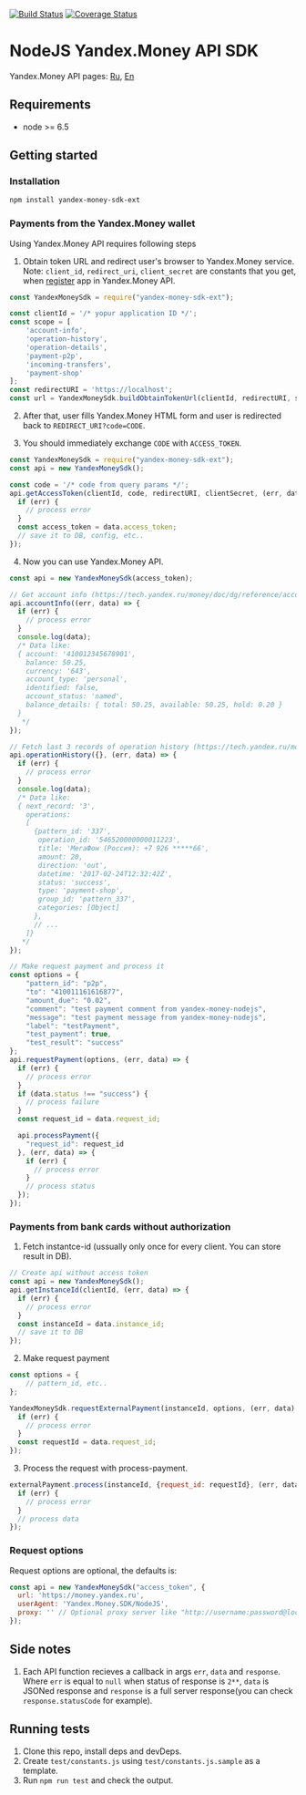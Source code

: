 [![Build Status](https://travis-ci.org/pjhl/yandex-money-sdk-ext.svg?branch=master)](https://travis-ci.org/pjhl/yandex-money-sdk-ext)
[![Coverage Status](https://coveralls.io/repos/pjhl/yandex-money-sdk-ext/badge.png?branch=master)](https://coveralls.io/r/pjhl/yandex-money-sdk-ext?branch=master)

NodeJS Yandex.Money API SDK
===========================

Yandex.Money API pages: [Ru](https://tech.yandex.ru/money/apps/), [En](https://tech.yandex.com/money/apps/)

Requirements
------------

*   node >= 6.5

Getting started
---------------

### Installation

```bash
npm install yandex-money-sdk-ext
```

### Payments from the Yandex.Money wallet

Using Yandex.Money API requires following steps

1. Obtain token URL and redirect user's browser to Yandex.Money service.
Note: `client_id`, `redirect_uri`, `client_secret` are constants that you get,
when [register](https://sp-money.yandex.ru/myservices/new.xml) app in Yandex.Money API.

```javascript
const YandexMoneySdk = require("yandex-money-sdk-ext");

const clientId = '/* yopur application ID */';
const scope = [
    'account-info',
    'operation-history',
    'operation-details',
    'payment-p2p',
    'incoming-transfers',
    'payment-shop'
];
const redirectURI = 'https://localhost';
const url = YandexMoneySdk.buildObtainTokenUrl(clientId, redirectURI, scope);
```

2. After that, user fills Yandex.Money HTML form and user is redirected back to `REDIRECT_URI?code=CODE`.

3. You should immediately exchange `CODE` with `ACCESS_TOKEN`.

```javascript
const YandexMoneySdk = require("yandex-money-sdk-ext");
const api = new YandexMoneySdk();

const code = '/* code from query params */';
api.getAccessToken(clientId, code, redirectURI, clientSecret, (err, data) => {
  if (err) {
    // process error
  }
  const access_token = data.access_token;
  // save it to DB, config, etc..
});
```

4. Now you can use Yandex.Money API.

```javascript
const api = new YandexMoneySdk(access_token);

// Get account info (https://tech.yandex.ru/money/doc/dg/reference/account-info-docpage/)
api.accountInfo((err, data) => {
  if (err) {
    // process error
  }
  console.log(data);
  /* Data like:
  { account: '410012345678901',
    balance: 50.25,
    currency: '643',
    account_type: 'personal',
    identified: false,
    account_status: 'named',
    balance_details: { total: 50.25, available: 50.25, hold: 0.20 }
  }
   */
});

// Fetch last 3 records of operation history (https://tech.yandex.ru/money/doc/dg/reference/operation-history-docpage/)
api.operationHistory({}, (err, data) => {
  if (err) {
    // process error
  }
  console.log(data);
  /* Data like:
  { next_record: '3',
    operations:
    [
      {pattern_id: '337',
       operation_id: '546520000000011223',
       title: 'МегаФон (Россия): +7 926 *****66',
       amount: 20,
       direction: 'out',
       datetime: '2017-02-24T12:32:42Z',
       status: 'success',
       type: 'payment-shop',
       group_id: 'pattern_337',
       categories: [Object]
      },
      // ...
    ]}  
   */
});

// Make request payment and process it
const options = {
    "pattern_id": "p2p",
    "to": "410011161616877",
    "amount_due": "0.02",
    "comment": "test payment comment from yandex-money-nodejs",
    "message": "test payment message from yandex-money-nodejs",
    "label": "testPayment",
    "test_payment": true,
    "test_result": "success"
};
api.requestPayment(options, (err, data) => {
  if (err) {
    // process error
  }
  if (data.status !== "success") {
    // process failure
  }
  const request_id = data.request_id;

  api.processPayment({
    "request_id": request_id
  }, (err, data) => {
    if (err) {
      // process error
    }
    // process status
  });
});
```

### Payments from bank cards without authorization

1. Fetch instantce-id (ussually only once for every client. You can store result in DB).

```javascript 
// Create api without access token
const api = new YandexMoneySdk();
api.getInstanceId(clientId, (err, data) => {
  if (err) {
    // process error
  }
  const instanceId = data.instance_id;
  // save it to DB
});
```

2. Make request payment

```javascript 
const options = {
    // pattern_id, etc..
};

YandexMoneySdk.requestExternalPayment(instanceId, options, (err, data) => {
  if (err) {
    // process error
  }
  const requestId = data.request_id;
});
```

3. Process the request with process-payment. 

```javascript 
externalPayment.process(instanceId, {request_id: requestId}, (err, data) => {
  if (err) {
    // process error
  }
  // process data
});
```

### Request options

Request options are optional, the defaults is:

```javascript
const api = new YandexMoneySdk("access_token", {
  url: 'https://money.yandex.ru',
  userAgent: 'Yandex.Money.SDK/NodeJS',
  proxy: '' // Optional proxy server like "http://username:password@localhost:3128"
});
```

Side notes
----------

1. Each API function recieves a callback in args `err`, `data` and `response`.
Where `err` is equal to `null` when status of response is `2**`, `data` is JSONed
response and `response` is a full server response(you can check
`response.statusCode` for example).

Running tests
-------------

1. Clone this repo, install deps and devDeps.
2. Create `test/constants.js` using `test/constants.js.sample` as a template. 
3. Run `npm run test` and check the output.
